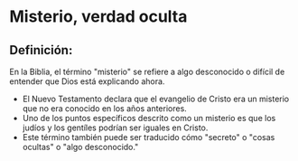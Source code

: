 # Misterio, verdad oculta

## Definición: 

En la Biblia, el término "misterio" se refiere a algo desconocido o difícil de entender que Dios está explicando ahora.

* El Nuevo Testamento declara que el evangelio de Cristo era un misterio que no era conocido en los años anteriores.
* Uno de los puntos específicos descrito como un misterio es que los judíos y los gentíles podrían ser iguales en Cristo.
* Este término también puede ser traducido cómo "secreto" o "cosas ocultas" o "algo desconocido."


